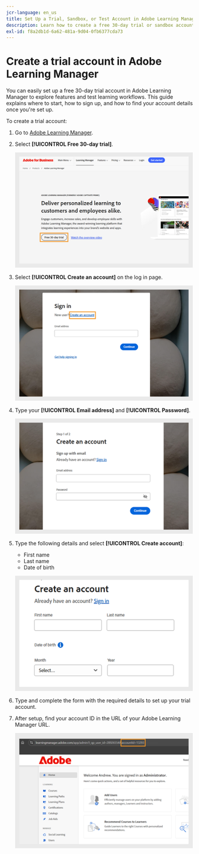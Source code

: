```yaml
---
jcr-language: en_us
title: Set Up a Trial, Sandbox, or Test Account in Adobe Learning Manager
description: Learn how to create a free 30-day trial or sandbox account in Adobe Learning Manager. Follow simple steps to set up your test environment and get started quickly.
exl-id: f8a2db1d-6a62-481a-9d04-0fb6377cda73
---
```

# Create a trial account in Adobe Learning Manager

You can easily set up a free 30-day trial account in Adobe Learning Manager to explore features and test learning workflows. This guide explains where to start, how to sign up, and how to find your account details once you're set up.

To create a trial account:

1. Go to [Adobe Learning Manager](https://business.adobe.com/products/learning-manager/adobe-learning-manager.html).
2. Select **[!UICONTROL Free 30-day trial]**.

   ![](assets/free-trial.png)

3. Select **[!UICONTROL Create an account]** on the log in page.

   ![](assets/create-trial-account.png)

4. Type your **[!UICONTROL Email address]** and **[!UICONTROL Password]**.
   
   ![](assets/type-email.png)

5. Type the following details and select **[!UICONTROL Create account]**:
    * First name
    * Last name
    * Date of birth

   ![](assets/more-details.png)

6. Type and complete the form with the required details to set up your trial account.
7. After setup, find your account ID in the URL of your Adobe Learning Manager URL.

   ![](assets/account-id-trial.png)
   
